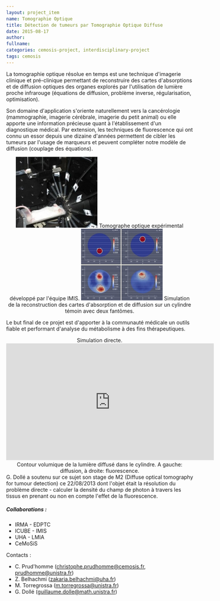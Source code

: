 ```yaml
---
layout: project_item
name: Tomographie Optique
title: Détection de tumeurs par Tomographie Optique Diffuse
date: 2015-08-17
author: 
fullname: 
categories: cemosis-project, interdisciplinary-project
tags: cemosis
---
```


La tomographie optique résolue en temps est une technique d'imagerie clinique et pré-clinique permettant de reconstruire des cartes d'absorptions et de diffusion optiques des organes explorés par l'utilisation de lumière proche infrarouge (équations de diffusion, problème inverse, régularisation, optimisation).

Son domaine d'application s'oriente naturellement vers la cancérologie (mammographie, imagerie cérébrale, imagerie du petit animal) ou elle apporte une information précieuse quant à l'établissement d'un diagnostique médical. Par extension, les techniques de fluorescence qui ont connu un essor depuis une dizaine d'années permettent de cibler les tumeurs par l'usage de marqueurs et peuvent compléter notre modèle de diffusion (couplage des équations).

<center>
	<img src="/img/project/bio-medical/optique2.jpg">
	Tomographe optique expérimental développé par l'équipe IMIS.
	<img src="/img/project/bio-medical/optique1.jpg">
	Simulation de la reconstruction des cartes d'absorption et de diffusion sur un cylindre témoin avec deux fantômes.
</center>

Le but final de ce projet est d'apporter à la communauté médicale un outils fiable et performant d'analyse du métabolisme à des fins thérapeutiques.

<center> 
Simulation directe.
<iframe width="560" height="315" src="https://www.youtube.com/embed/zYQ7sBZB2Fw" frameborder="0" allowfullscreen></iframe>
Contour volumique de la lumière diffusé dans le cylindre.
 A gauche: diffusion, à droite: fluorescence.
</center>
G. Dollé a soutenu sur ce sujet son stage de M2 (Diffuse optical tomography for tumour detection) ce 22/08/2013 dont l'objet était la résolution du problème directe - calculer la densité du champ de photon à travers les tissus en prenant ou non en compte l'effet de la fluorescence.

<h5>Collaborations :</h5>

- IRMA - EDPTC
- ICUBE - IMIS
- UHA - LMIA
- CeMoSiS

Contacts :

- C. Prud'homme (christophe.prudhomme@cemosis.fr, prudhomme@unistra.fr)
- Z. Belhachmi (zakaria.belhachmi@uha.fr)
- M. Torregrossa (m.torregrossa@unistra.fr)
- G. Dollé (guillaume.dolle@math.unistra.fr)